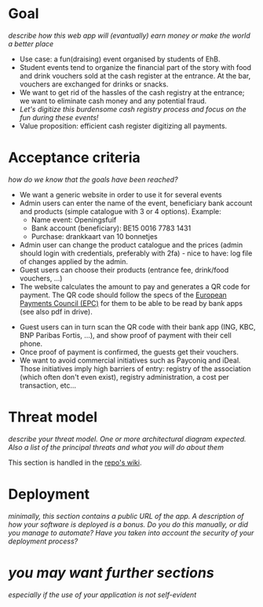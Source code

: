 # Goal
*describe how this web app will (evantually) earn money or make the world a better place*

* Use case: a fun(draising) event organised by students of EhB.
* Student events tend to organize the financial part of the story with food and drink vouchers sold at the cash register at the entrance. At the bar, vouchers are exchanged for drinks or snacks.
* We want to get rid of the hassles of the cash registry at the entrance; we want to eliminate cash money and any potential fraud.
* *Let's digitize this burdensome cash registry process and focus on the fun during these events!*
* Value proposition: efficient cash register digitizing all payments.

# Acceptance criteria
*how do we know that the goals have been reached?*

*   We want a generic website in order to use it for several events 
*   Admin users can enter the name of the event, beneficiary bank account and products (simple catalogue with 3 or 4 options).
    Example: 
    *   Name event: Openingsfuif
    *   Bank account (beneficiary): BE15 0016 7783 1431
    *   Purchase: drankkaart van 10 bonnetjes
*   Admin user can change the product catalogue and the prices (admin should login with credentials, preferably with 2fa) - nice to have: log file of changes applied by the admin.
*   Guest users can choose their products (entrance fee, drink/food vouchers, ...)
*   The website calculates the amount to pay and generates a QR code for payment. The QR code should follow the specs of the [European Payments Council (EPC)](https://www.europeanpaymentscouncil.eu/sites/default/files/KB/files/EPC069-12%20v2) for them to be able to be read by bank apps (see also pdf in drive).
- Guest users can in turn scan the QR code with their bank app (ING, KBC, BNP Paribas Fortis, ...), and show proof of payment with their cell phone.
- Once proof of payment is confirmed, the guests get their vouchers.
- We want to avoid commercial initiatives such as Payconiq and iDeal. Those initiatives imply high barriers of entry: registry of the association (which often don't even exist), registry administration, a cost per transaction, etc...

# Threat model
*describe your threat model. One or more architectural diagram expected. Also a list of the principal threats and what you will do about them*

This section is handled in the [repo's wiki](https://github.com/EHB-TI/web-app-hexclan/wiki). 

# Deployment
*minimally, this section contains a public URL of the app. A description of how your software is deployed is a bonus. Do you do this manually, or did you manage to automate? Have you taken into account the security of your deployment process?*
# *you may want further sections*
*especially if the use of your application is not self-evident*
